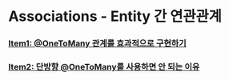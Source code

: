 # Associations - Entity 간 연관관계

### [Item1: @OneToMany 관계를 효과적으로 구현하기](./item1.md)

### [Item2: 단방향 @OneToMany를 사용하면 안 되는 이유](./item2.md)

